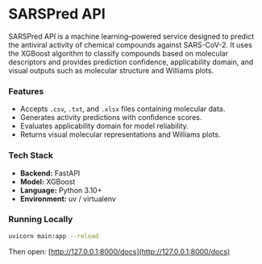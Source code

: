 # SARSPred API

SARSPred API is a machine learning–powered service designed to predict the antiviral activity of chemical compounds against SARS-CoV-2. It uses the XGBoost algorithm to classify compounds based on molecular descriptors and provides prediction confidence, applicability domain, and visual outputs such as molecular structure and Williams plots.

### Features

* Accepts `.csv`, `.txt`, and `.xlsx` files containing molecular data.
* Generates activity predictions with confidence scores.
* Evaluates applicability domain for model reliability.
* Returns visual molecular representations and Williams plots.

### Tech Stack

* **Backend:** FastAPI
* **Model:** XGBoost
* **Language:** Python 3.10+
* **Environment:** uv / virtualenv

### Running Locally

```bash
uvicorn main:app --reload
```

Then open: [http://127.0.0.1:8000/docs](http://127.0.0.1:8000/docs)
